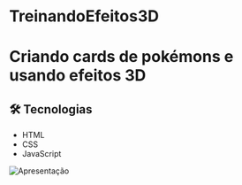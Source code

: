 # TreinandoEfeitos3D

<h1>Criando cards de pokémons e usando efeitos 3D </h1>

<h2>🛠 Tecnologias </h2>

* HTML
* CSS
* JavaScript


![Apresentação](https://videoapi-muybridge.vimeocdn.com/animated-thumbnails/image/9470f9cf-6cc8-4822-991d-b0b940d359cb.gif?ClientID=vimeo-core-prod&Date=1616853507&Signature=6d8e24bab9a22048a15f1f2de4a02b409200875b)
